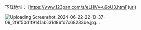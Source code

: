 下载地址：
[https://www.123pan.com/s/eLHlVv-u9oU3.html](url)

![Uploading Screenshot_2024-06-22-22-10-37-09_2f9f50d1f9141ab631d86fd7c68233be.jpg…]()
